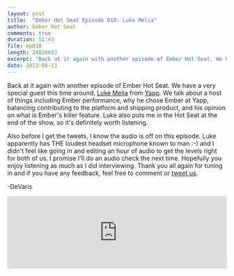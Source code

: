 ```yaml
---
layout: post
title:  "Ember Hot Seat Episode 010: Luke Melia"
author: Ember Hot Seat
comments: true
duration: 51:43
file: ep010
length: 24826693
excerpt: "Back at it again with another episode of Ember Hot Seat. We have a very special guest this time around, Luke Melia from Yapp. We talk about a host of things including Ember performance, why he chose Ember at Yapp, balancing contributing to the platform and shipping product, and his opinion on what is Ember's killer feature. Luke also puts me in the Hot Seat at the end of the show, so it's definitely worth listening."
date: 2013-08-13
---
```

Back at it again with another episode of Ember Hot Seat. We have a very special guest this time around, [Luke Melia](https://twitter.com/lukemelia) from [Yapp](https://www.yapp.us/). We talk about a host of things including Ember performance, why he chose Ember at Yapp, balancing contributing to the platform and shipping product, and his opinion on what is Ember's killer feature. Luke also puts me in the Hot Seat at the end of the show, so it's definitely worth listening.

Also before I get the tweets, I know the audio is off on this episode. Luke apparently has THE loudest headset microphone known to man :-) and I didn't feel like going in and editing an hour of audio to get the levels right for both of us. I promise I'll do an audio check the next time. Hopefully you enjoy listening as much as I did interviewing. Thank you all again for tuning in and if you have any feedback, feel free to comment or [tweet us](http://twitter.com/emberhotseat).

-DeVaris

<iframe width="100%" height="166" scrolling="no" frameborder="no" src="https://w.soundcloud.com/player/?url=http%3A%2F%2Fapi.soundcloud.com%2Ftracks%2F105325515"> </iframe>